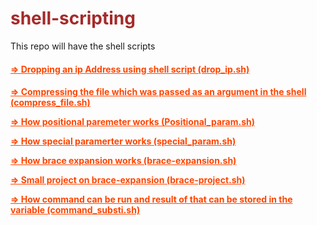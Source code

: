 <h1 style="color:#a52a2a";font-family:Georgia> shell-scripting </h1>

This repo will have the shell scripts

 <!-- <h4 style="color:orangered;";>  -->
<h4><a style="color:orangered" href="drop_ip.sh"> => Dropping an ip Address using shell script (drop_ip.sh)</a></h4>


<h4><a style="color:orangered" href="compress_file.sh"> => Compressing the file which was passed as an argument in the shell (compress_file.sh) </a>  

<a style="color:orangered" href="positional_param.sh"> => How positional paremeter works (Positional_param.sh) </a>  

<a style="color:orangered" href="special_param.sh"> => How special paramerter works (special_param.sh) </a> 

<a style="color:orangered" href="brace-expansion.sh"> => How brace expansion works (brace-expansion.sh) </a> 

<a style="color:orangered" href="brace-project.sh"> => Small project on brace-expansion (brace-project.sh) </a>

<a style="color:orangered" href="command_substi.sh"> => How command can be run and result of that can be stored in the variable (command_substi.sh) </a></h4>
